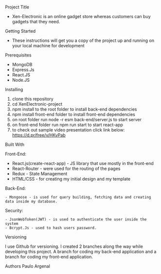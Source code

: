 Project Title
- Xen-Electronic is an online gadget store whereas customers can buy gadgets that they need.

Getting Started
- These instructions will get you a copy of the project up and running on your local machine for      development  

Prerequisites
- MongoDB
- Express.Js
- React.JS
- Node.JS


Installing
1. clone this repository
2. cd XenElectronic-project
3. npm install to the root folder to install back-end dependencies
4. npm install front-end folder to install front-end dependencies
5. on root folder run node -r esm back-end/server.js to start server
6. on front-end folder run npm run start to start react-app
7. to check out sample video presentation click link below:
https://d.pr/free/v/HKvPab

Built With

Front-End: 

   - React.js(create-react-app) - JS library that use mostly in the front-end
   - React-Router - were used for the routing of the pages
   - Redux - State Management
   - HTML/CSS - for creating my initial design and my template

Back-End:

    - Mongoose - is used for query building, fetching data and creating data inside my database.
Security:

    - JsonWebToken(JWT) - is used to authenticate the user inside the system
    - Bcrypt.Js - used to hash users password.    

Versioning

I use Github for versioning.  I created 2 branches along the way while developing this project. A branch for coding my back-end application and a branch for coding my front-end application. 

Authors
Paulo Argenal 

